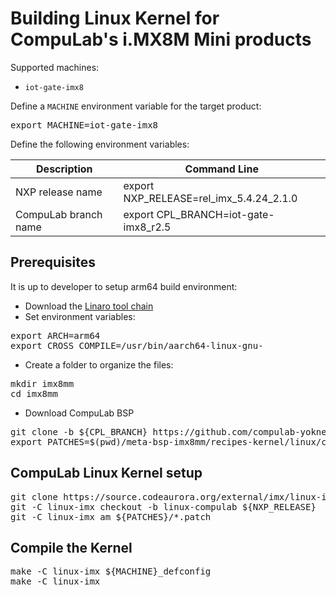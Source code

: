 # Building Linux Kernel for CompuLab's i.MX8M Mini products

Supported machines:

* `iot-gate-imx8`

Define a `MACHINE` environment variable for the target product:

<pre>
export MACHINE=iot-gate-imx8
</pre>

Define the following environment variables:

|Description|Command Line|
|---|---|
|NXP release name|export NXP_RELEASE=rel_imx_5.4.24_2.1.0|
|CompuLab branch name|export CPL_BRANCH=iot-gate-imx8_r2.5|

## Prerequisites
It is up to developer to setup arm64 build environment:
* Download the [Linaro tool chain](https://releases.linaro.org/components/toolchain/binaries/7.4-2019.02/aarch64-linux-gnu/)
* Set environment variables:
<pre>
export ARCH=arm64
export CROSS_COMPILE=/usr/bin/aarch64-linux-gnu-
</pre>
* Create a folder to organize the files:
<pre>
mkdir imx8mm
cd imx8mm
</pre>
* Download CompuLab BSP
<pre>
git clone -b ${CPL_BRANCH} https://github.com/compulab-yokneam/meta-bsp-imx8mm.git
export PATCHES=$(pwd)/meta-bsp-imx8mm/recipes-kernel/linux/compulab/imx8mm
</pre>

## CompuLab Linux Kernel setup
<pre>
git clone https://source.codeaurora.org/external/imx/linux-imx.git
git -C linux-imx checkout -b linux-compulab ${NXP_RELEASE}
git -C linux-imx am ${PATCHES}/*.patch
</pre>

## Compile the Kernel
<pre>
make -C linux-imx ${MACHINE}_defconfig
make -C linux-imx
</pre>
